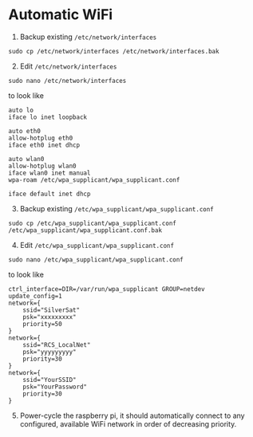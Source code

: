 # Automatic WiFi
1. Backup existing `/etc/network/interfaces`
```
sudo cp /etc/network/interfaces /etc/network/interfaces.bak
```
2. Edit `/etc/network/interfaces`
```
sudo nano /etc/network/interfaces
```
to look like
```
auto lo
iface lo inet loopback

auto eth0
allow-hotplug eth0
iface eth0 inet dhcp

auto wlan0
allow-hotplug wlan0
iface wlan0 inet manual
wpa-roam /etc/wpa_supplicant/wpa_supplicant.conf

iface default inet dhcp
```
3. Backup existing `/etc/wpa_supplicant/wpa_supplicant.conf`
```
sudo cp /etc/wpa_supplicant/wpa_supplicant.conf /etc/wpa_supplicant/wpa_supplicant.conf.bak
```
4. Edit `/etc/wpa_supplicant/wpa_supplicant.conf`
```
sudo nano /etc/wpa_supplicant/wpa_supplicant.conf
```
to look like
```
ctrl_interface=DIR=/var/run/wpa_supplicant GROUP=netdev
update_config=1
network={
    ssid="SilverSat"
    psk="xxxxxxxxx"
    priority=50
}
network={
    ssid="RCS_LocalNet"
    psk="yyyyyyyyy"
    priority=30
}
network={
    ssid="YourSSID"
    psk="YourPassword"
    priority=30
}
```
5. Power-cycle the raspberry pi, it should automatically connect to any configured, available WiFi network in order of decreasing priority. 
